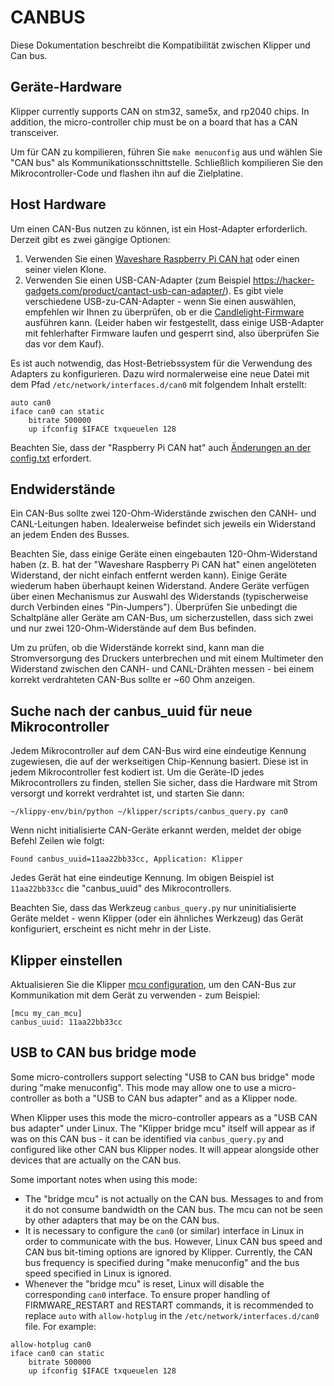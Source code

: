 # CANBUS

Diese Dokumentation beschreibt die Kompatibilität zwischen Klipper und Can bus.

## Geräte-Hardware

Klipper currently supports CAN on stm32, same5x, and rp2040 chips. In addition, the micro-controller chip must be on a board that has a CAN transceiver.

Um für CAN zu kompilieren, führen Sie `make menuconfig` aus und wählen Sie "CAN bus" als Kommunikationsschnittstelle. Schließlich kompilieren Sie den Mikrocontroller-Code und flashen ihn auf die Zielplatine.

## Host Hardware

Um einen CAN-Bus nutzen zu können, ist ein Host-Adapter erforderlich. Derzeit gibt es zwei gängige Optionen:

1. Verwenden Sie einen [Waveshare Raspberry Pi CAN hat](https://www.waveshare.com/rs485-can-hat.htm) oder einen seiner vielen Klone.
1. Verwenden Sie einen USB-CAN-Adapter (zum Beispiel <https://hacker-gadgets.com/product/cantact-usb-can-adapter/>). Es gibt viele verschiedene USB-zu-CAN-Adapter - wenn Sie einen auswählen, empfehlen wir Ihnen zu überprüfen, ob er die [Candlelight-Firmware](https://github.com/candle-usb/candleLight_fw) ausführen kann. (Leider haben wir festgestellt, dass einige USB-Adapter mit fehlerhafter Firmware laufen und gesperrt sind, also überprüfen Sie das vor dem Kauf).

Es ist auch notwendig, das Host-Betriebssystem für die Verwendung des Adapters zu konfigurieren. Dazu wird normalerweise eine neue Datei mit dem Pfad `/etc/network/interfaces.d/can0` mit folgendem Inhalt erstellt:

```
auto can0
iface can0 can static
    bitrate 500000
    up ifconfig $IFACE txqueuelen 128
```

Beachten Sie, dass der "Raspberry Pi CAN hat" auch [Änderungen an der config.txt](https://www.waveshare.com/wiki/RS485_CAN_HAT) erfordert.

## Endwiderstände

Ein CAN-Bus sollte zwei 120-Ohm-Widerstände zwischen den CANH- und CANL-Leitungen haben. Idealerweise befindet sich jeweils ein Widerstand an jedem Enden des Busses.

Beachten Sie, dass einige Geräte einen eingebauten 120-Ohm-Widerstand haben (z. B. hat der "Waveshare Raspberry Pi CAN hat" einen angelöteten Widerstand, der nicht einfach entfernt werden kann). Einige Geräte wiederum haben überhaupt keinen Widerstand. Andere Geräte verfügen über einen Mechanismus zur Auswahl des Widerstands (typischerweise durch Verbinden eines "Pin-Jumpers"). Überprüfen Sie unbedingt die Schaltpläne aller Geräte am CAN-Bus, um sicherzustellen, dass sich zwei und nur zwei 120-Ohm-Widerstände auf dem Bus befinden.

Um zu prüfen, ob die Widerstände korrekt sind, kann man die Stromversorgung des Druckers unterbrechen und mit einem Multimeter den Widerstand zwischen den CANH- und CANL-Drähten messen - bei einem korrekt verdrahteten CAN-Bus sollte er ~60 Ohm anzeigen.

## Suche nach der canbus_uuid für neue Mikrocontroller

Jedem Mikrocontroller auf dem CAN-Bus wird eine eindeutige Kennung zugewiesen, die auf der werkseitigen Chip-Kennung basiert. Diese ist in jedem Mikrocontroller fest kodiert ist. Um die Geräte-ID jedes Mikrocontrollers zu finden, stellen Sie sicher, dass die Hardware mit Strom versorgt und korrekt verdrahtet ist, und starten Sie dann:

```
~/klippy-env/bin/python ~/klipper/scripts/canbus_query.py can0
```

Wenn nicht initialisierte CAN-Geräte erkannt werden, meldet der obige Befehl Zeilen wie folgt:

```
Found canbus_uuid=11aa22bb33cc, Application: Klipper
```

Jedes Gerät hat eine eindeutige Kennung. Im obigen Beispiel ist `11aa22bb33cc` die "canbus_uuid" des Mikrocontrollers.

Beachten Sie, dass das Werkzeug `canbus_query.py` nur uninitialisierte Geräte meldet - wenn Klipper (oder ein ähnliches Werkzeug) das Gerät konfiguriert, erscheint es nicht mehr in der Liste.

## Klipper einstellen

Aktualisieren Sie die Klipper [mcu configuration](Config_Reference.md#mcu), um den CAN-Bus zur Kommunikation mit dem Gerät zu verwenden - zum Beispiel:

```
[mcu my_can_mcu]
canbus_uuid: 11aa22bb33cc
```

## USB to CAN bus bridge mode

Some micro-controllers support selecting "USB to CAN bus bridge" mode during "make menuconfig". This mode may allow one to use a micro-controller as both a "USB to CAN bus adapter" and as a Klipper node.

When Klipper uses this mode the micro-controller appears as a "USB CAN bus adapter" under Linux. The "Klipper bridge mcu" itself will appear as if was on this CAN bus - it can be identified via `canbus_query.py` and configured like other CAN bus Klipper nodes. It will appear alongside other devices that are actually on the CAN bus.

Some important notes when using this mode:

* The "bridge mcu" is not actually on the CAN bus. Messages to and from it do not consume bandwidth on the CAN bus. The mcu can not be seen by other adapters that may be on the CAN bus.
* It is necessary to configure the `can0` (or similar) interface in Linux in order to communicate with the bus. However, Linux CAN bus speed and CAN bus bit-timing options are ignored by Klipper. Currently, the CAN bus frequency is specified during "make menuconfig" and the bus speed specified in Linux is ignored.
* Whenever the "bridge mcu" is reset, Linux will disable the corresponding `can0` interface. To ensure proper handling of FIRMWARE_RESTART and RESTART commands, it is recommended to replace `auto` with `allow-hotplug` in the `/etc/network/interfaces.d/can0` file. For example:

```
allow-hotplug can0
iface can0 can static
    bitrate 500000
    up ifconfig $IFACE txqueuelen 128
```
